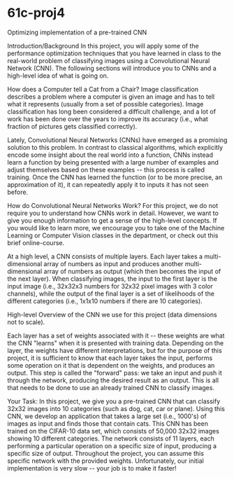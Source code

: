# 61c-proj4
Optimizing implementation of a pre-trained CNN

Introduction/Background
In this project, you will apply some of the performance optimization techniques that you have learned in class to the real-world problem of classifying images using a Convolutional Neural Network (CNN). 
The following sections will introduce you to CNNs and a high-level idea of what is going on.

How does a Computer tell a Cat from a Chair?
Image classification describes a problem where a computer is given an image and has to tell what it represents (usually from a set of possible categories). Image classification has long been considered a difficult challenge, and a lot of work has been done over the years to improve its accuracy (i.e., what fraction of pictures gets classified correctly).

Lately, Convolutional Neural Networks (CNNs) have emerged as a promising solution to this problem. In contrast to classical algorithms, which explicitly encode some insight about the real world into a function, CNNs instead learn a function by being presented with a large number of examples and adjust themselves based on these examples -- this process is called training. Once the CNN has learned the function (or to be more precise, an approximation of it), it can repeatedly apply it to inputs it has not seen before.

How do Convolutional Neural Networks Work?
For this project, we do not require you to understand how CNNs work in detail. However, we want to give you enough information to get a sense of the high-level concepts. If you would like to learn more, we encourage you to take one of the Machine Learning or Computer Vision classes in the department, or check out this brief online-course.

At a high level, a CNN consists of multiple layers. Each layer takes a multi-dimensional array of numbers as input and produces another multi-dimensional array of numbers as output (which then becomes the input of the next layer). When classifying images, the input to the first layer is the input image (i.e., 32x32x3 numbers for 32x32 pixel images with 3 color channels), while the output of the final layer is a set of likelihoods of the different categories (i.e., 1x1x10 numbers if there are 10 categories).


High-level Overview of the CNN we use for this project (data dimensions not to scale).

Each layer has a set of weights associated with it -- these weights are what the CNN "learns" when it is presented with training data. Depending on the layer, the weights have different interpretations, but for the purpose of this project, it is sufficient to know that each layer takes the input, performs some operation on it that is dependent on the weights, and produces an output. This step is called the "forward" pass: we take an input and push it through the network, producing the desired result as an output. This is all that needs to be done to use an already trained CNN to classify images.

Your Task:
In this project, we give you a pre-trained CNN that can classify 32x32 images into 10 categories (such as dog, cat, car or plane). Using this CNN, we develop an application that takes a large set (i.e., 1000's) of images as input and finds those that contain cats. This CNN has been trained on the CIFAR-10 data set, which consists of 50,000 32x32 images showing 10 different categories. The network consists of 11 layers, each performing a particular operation on a specific size of input, producing a specific size of output. Throughout the project, you can assume this specific network with the provided weights.
Unfortunately, our initial implementation is very slow -- your job is to make it faster!
